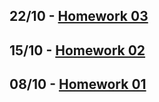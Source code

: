 
## 22/10 - [Homework 03](/homework03.md)
## 15/10 - [Homework 02](/homework02.md)
## 08/10 - [Homework 01](/homework01.md)  
